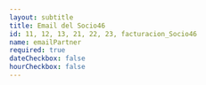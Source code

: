 ```yaml
---
layout: subtitle
title: Email del Socio46
id: 11, 12, 13, 21, 22, 23, facturacion_Socio46
name: emailPartner
required: true
dateCheckbox: false
hourCheckbox: false
---
```

